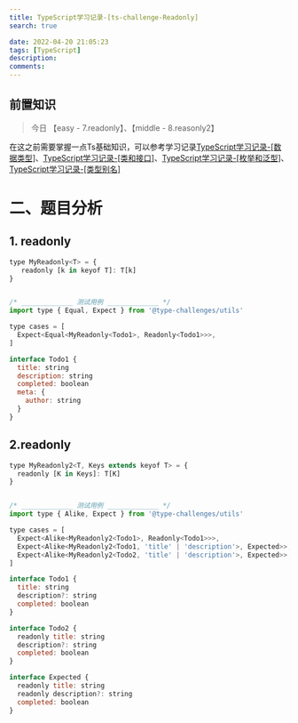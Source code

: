 ```yaml
---
title: TypeScript学习记录-[ts-challenge-Readonly]
search: true

date: 2022-04-20 21:05:23
tags: [TypeScript]
description:
comments:
---
```




## 前置知识

> 今日 【easy - 7.readonly】、【middle - 8.reasonly2】

在这之前需要掌握一点Ts基础知识，可以参考学习记录[TypeScript学习记录-[数据类型]](./../typescript1.md)、[TypeScript学习记录-[类和接口]](./../typescript1.md)、[TypeScript学习记录-[枚举和泛型]](./../typescript1.md)、[TypeScript学习记录-[类型别名]](./../typescript1.md)

# 二、题目分析
## 1. readonly

```js
type MyReadonly<T> = {
   readonly [k in keyof T]: T[k]
}


/* _____________ 测试用例 _____________ */
import type { Equal, Expect } from '@type-challenges/utils'

type cases = [
  Expect<Equal<MyReadonly<Todo1>, Readonly<Todo1>>>,
]

interface Todo1 {
  title: string
  description: string
  completed: boolean
  meta: {
    author: string
  }
}


```

## 2.readonly

```js
type MyReadonly2<T, Keys extends keyof T> = {
  readonly [K in Keys]: T[K]
}


/* _____________ 测试用例 _____________ */
import type { Alike, Expect } from '@type-challenges/utils'

type cases = [
  Expect<Alike<MyReadonly2<Todo1>, Readonly<Todo1>>>,
  Expect<Alike<MyReadonly2<Todo1, 'title' | 'description'>, Expected>>,
  Expect<Alike<MyReadonly2<Todo2, 'title' | 'description'>, Expected>>,
]

interface Todo1 {
  title: string
  description?: string
  completed: boolean
}

interface Todo2 {
  readonly title: string
  description?: string
  completed: boolean
}

interface Expected {
  readonly title: string
  readonly description?: string
  completed: boolean
}
```

